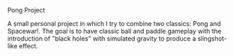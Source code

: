 Pong Project

A small personal project in which I try to combine two classics: Pong and Spacewar!. The goal is to have classic ball and paddle gameplay with the introduction of "black holes" with simulated gravity to produce a slingshot-like effect. 
